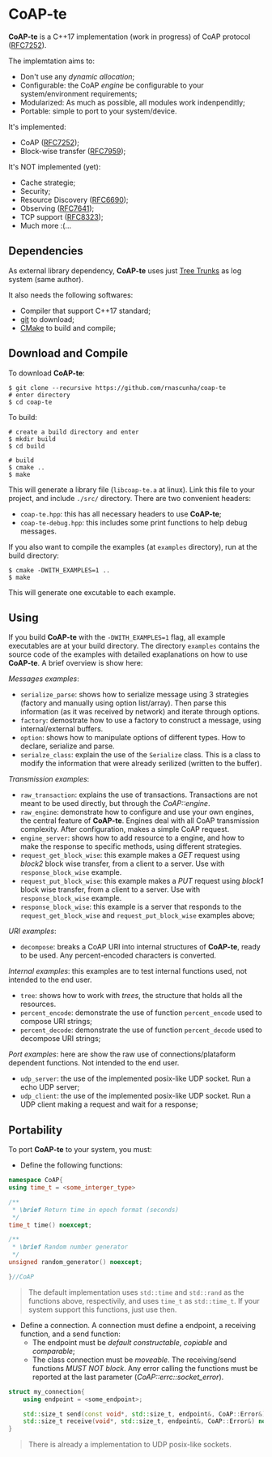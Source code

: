 # CoAP-te

**CoAP-te** is a C++17 implementation (work in progress) of CoAP protocol ([RFC7252](https://tools.ietf.org/html/rfc7252)).

The implemtation aims to:
* Don't use any *dynamic allocation*;
* Configurable: the CoAP *engine* be configurable to your system/environment requirements;
* Modularized: As much as possible, all modules work indenpenditly;
* Portable: simple to port to your system/device.

It's implemented:
* CoAP ([RFC7252](https://tools.ietf.org/html/rfc7252));
* Block-wise transfer ([RFC7959](https://tools.ietf.org/html/rfc7959));

It's NOT implemented (yet):
* Cache strategie;
* Security;
* Resource Discovery ([RFC6690](https://tools.ietf.org/html/rfc6690));
* Observing ([RFC7641](https://tools.ietf.org/html/rfc7641));
* TCP support ([RFC8323](https://tools.ietf.org/html/rfc8323));
* Much more :(...

## Dependencies

As external library dependency, **CoAP-te** uses just [Tree Trunks](https://github.com/rnascunha/tree_trunks) as log system (same author).

It also needs the following softwares:
* Compiler that support C++17 standard;
* [git](https://git-scm.com/) to download;
* [CMake](https://cmake.org/) to build and compile;

## Download and Compile

To download **CoAP-te**:

```
$ git clone --recursive https://github.com/rnascunha/coap-te
# enter directory
$ cd coap-te
```
To build:

```
# create a build directory and enter
$ mkdir build
$ cd build

# build
$ cmake ..
$ make
```
This will generate a library file (`libcoap-te.a` at linux). Link this file to your project, and include `./src/` directory. There are two convenient headers:
* `coap-te.hpp`: this has all necessary headers to use **CoAP-te**;
* `coap-te-debug.hpp`: this includes some print functions to help debug messages.

If you also want to compile the examples (at `examples` directory), run at the build directory:

```
$ cmake -DWITH_EXAMPLES=1 ..
$ make
```

This will generate one excutable to each example.

## Using

If you build **CoAP-te** with the `-DWITH_EXAMPLES=1` flag, all example executables are at your build directory. The directory `examples` contains the source code of the examples with detailed exaplanations on how to use **CoAP-te**. A brief overview is show here:

*Messages examples*:
* `serialize_parse`: shows how to serialize message using 3 strategies (factory and manually using option list/array). Then parse this information (as it was received by network) and iterate through options.
* `factory`: demostrate how to use a factory to construct a message, using internal/external buffers.
* `option`: shows how to manipulate options of different types. How to declare, serialize and parse.
* `serialze_class`: explain the use of the `Serialize` class. This is a class to modify the information that were
already serilized (written to the buffer).

*Transmission examples*:
* `raw_transaction`: explains the use of transactions. Transactions are not meant to be used directly, but through the *CoAP::engine*.
* `raw_engine`: demonstrate how to configure and use your own engines, the central feature of **CoAP-te**. Engines
deal with all CoAP transmission complexity. After configuration, makes a simple CoAP request.
* `engine_server`: shows how to add resource to a engine, and how to make the response to specific methods, using different strategies.
* `request_get_block_wise`: this example makes a *GET* request using *block2* block wise transfer, from a client to a server. Use with `response_block_wise` example. 
* `request_put_block_wise`: this example makes a *PUT* request using *block1* block wise transfer, from a client to a server. Use with `response_block_wise` example.
* `response_block_wise`: this example is a server that responds to the `request_get_block_wise` and `request_put_block_wise` examples above;

*URI examples*:
* `decompose`: breaks a CoAP URI into internal structures of **CoAP-te**, ready to be used. Any percent-encoded characters is converted. 

*Internal examples*: this examples are to test internal functions used, not intended to the end user.
* `tree`: shows how to work with *trees*, the structure that holds all the resources.
* `percent_encode`: demonstrate the use of function `percent_encode` used to compose URI strings;
* `percent_decode`: demonstrate the use of function `percent_decode` used to decompose URI strings;

*Port examples*: here are show the raw use of connections/plataform dependent functions. Not intended to the end user.
* `udp_server`: the use of the implemented posix-like UDP socket. Run a echo UDP server;
* `udp_client`: the use of the implemented posix-like UDP socket. Run a UDP client making a request and wait for a response;

## Portability

To port **CoAP-te** to your system, you must:
* Define the following functions:

```c++
namespace CoAP{
using time_t = <some_interger_type> 

/**
 * \brief Return time in epoch format (seconds)
 */
time_t time() noexcept;

/**
 * \brief Random number generator
 */
unsigned random_generator() noexcept;

}//CoAP
```
> The default implementation uses `std::time` and `std::rand` as the functions above, respectivily, and uses `time_t` as `std::time_t`. If your system support this functions, just use then.   

* Define a connection. A connection must define a endpoint, a receiving function, and a send function:
  * The endpoint must be *default constructable*, *copiable* and *comparable*;
  * The class connection must be *moveable*. The receiving/send functions *MUST NOT block*. Any error calling the functions must be reported at the last parameter (*CoAP::errc::socket_error*).

```c++
struct my_connection{
	using endpoint = <some_endpoint>;

	std::size_t send(const void*, std::size_t, endpoint&, CoAP::Error&)  noexcept;
	std::size_t receive(void*, std::size_t, endpoint&, CoAP::Error&) noexcept;
}
```
> There is already a implementation to UDP posix-like sockets.

